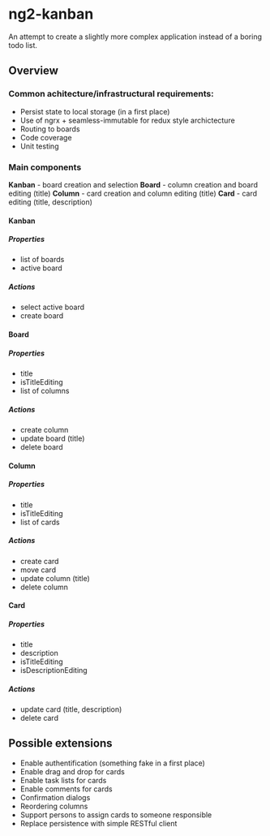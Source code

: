 # ng2-kanban

An attempt to create a slightly more complex application instead of a boring todo list.

## Overview

### Common achitecture/infrastructural requirements:
- Persist state to local storage (in a first place)
- Use of ngrx + seamless-immutable for redux style archictecture
- Routing to boards
- Code coverage
- Unit testing

### Main components

**Kanban** - board creation and selection
**Board** - column creation and board editing (title)
**Column** - card creation and column editing (title)
**Card** - card editing (title, description)

#### Kanban
##### Properties
- list of boards
- active board
##### Actions
- select active board
- create board

#### Board
##### Properties
- title
- isTitleEditing
- list of columns
##### Actions
- create column
- update board (title)
- delete board

#### Column
##### Properties
- title
- isTitleEditing
- list of cards
##### Actions
- create card
- move card
- update column (title)
- delete column

#### Card
##### Properties
- title
- description
- isTitleEditing
- isDescriptionEditing
##### Actions
- update card (title, description)
- delete card

## Possible extensions

- Enable authentification (something fake in a first place)
- Enable drag and drop for cards
- Enable task lists for cards
- Enable comments for cards
- Confirmation dialogs
- Reordering columns
- Support persons to assign cards to someone responsible
- Replace persistence with simple RESTful client